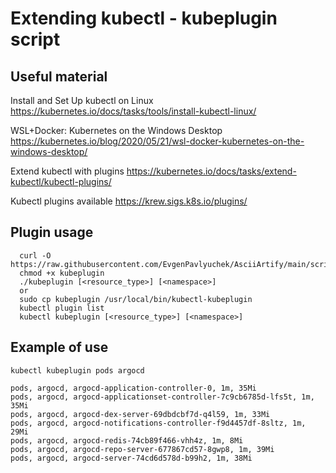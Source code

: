# Extending kubectl - kubeplugin script

## Useful material

Install and Set Up kubectl on Linux https://kubernetes.io/docs/tasks/tools/install-kubectl-linux/

WSL+Docker: Kubernetes on the Windows Desktop https://kubernetes.io/blog/2020/05/21/wsl-docker-kubernetes-on-the-windows-desktop/

Extend kubectl with plugins https://kubernetes.io/docs/tasks/extend-kubectl/kubectl-plugins/

Kubectl plugins available https://krew.sigs.k8s.io/plugins/


## Plugin usage

      curl -O https://raw.githubusercontent.com/EvgenPavlyuchek/AsciiArtify/main/scripts/kubeplugin
      chmod +x kubeplugin
      ./kubeplugin [<resource_type>] [<namespace>]
      or
      sudo cp kubeplugin /usr/local/bin/kubectl-kubeplugin
      kubectl plugin list
      kubectl kubeplugin [<resource_type>] [<namespace>]

## Example of use

    kubectl kubeplugin pods argocd

    pods, argocd, argocd-application-controller-0, 1m, 35Mi
    pods, argocd, argocd-applicationset-controller-7c9cb6785d-lfs5t, 1m, 35Mi
    pods, argocd, argocd-dex-server-69dbdcbf7d-q4l59, 1m, 33Mi
    pods, argocd, argocd-notifications-controller-f9d4457df-8sltz, 1m, 29Mi
    pods, argocd, argocd-redis-74cb89f466-vhh4z, 1m, 8Mi
    pods, argocd, argocd-repo-server-677867cd57-8gwp8, 1m, 39Mi
    pods, argocd, argocd-server-74cd6d578d-b99h2, 1m, 38Mi


